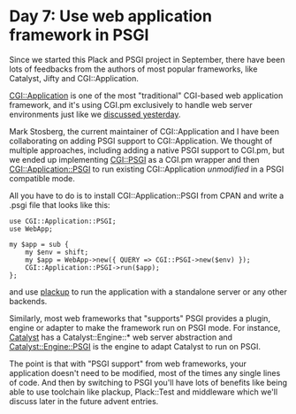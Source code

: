 # Day 7: Use web application framework in PSGI

Since we started this Plack and PSGI project in September, there have been lots of feedbacks from the authors of most popular frameworks, like Catalyst, Jifty and CGI::Application.

[CGI::Application][1] is one of the most "traditional" CGI-based web application framework, and it's using CGI.pm exclusively to handle web server environments just like we [discussed yesterday][2].

Mark Stosberg, the current maintainer of CGI::Application and I have been collaborating on adding PSGI support to CGI::Application. We thought of multiple approaches, including adding a native PSGI support to CGI.pm, but we ended up implementing [CGI::PSGI][3] as a CGI.pm wrapper and then [CGI::Application::PSGI][4] to run existing CGI::Application _unmodified_ in a PSGI compatible mode.

All you have to do is to install CGI::Application::PSGI from CPAN and write a .psgi file that looks like this:

```
use CGI::Application::PSGI;
use WebApp;

my $app = sub {
    my $env = shift;
    my $app = WebApp->new({ QUERY => CGI::PSGI->new($env) });
    CGI::Application::PSGI->run($app);
};
```

and use [plackup][5] to run the application with a standalone server or any other backends.

Similarly, most web frameworks that "supports" PSGI provides a plugin, engine or adapter to make the framework run on PSGI mode. For instance, [Catalyst][6] has a Catalyst::Engine::\* web server abstraction and [Catalyst::Engine::PSGI][7] is the engine to adapt Catalyst to run on PSGI.

The point is that with "PSGI support" from web frameworks, your application doesn't need to be modified, most of the times any single lines of code. And then by switching to PSGI you'll have lots of benefits like being able to use toolchain like plackup, Plack::Test and middleware which we'll discuss later in the future advent entries.

  [1]: http://cgi-app.org/
  [2]: http://advent.plackperl.org/2009/12/day-6-convert-cgi-apps-to-psgi.html
  [3]: http://search.cpan.org/perldoc?CGI::PSGI
  [4]: http://search.cpan.org/perldoc?CGI::Application::PSGI
  [5]: http://advent.plackperl.org/2009/12/day-3-using-plackup.html
  [6]: http://www.catalystframework.org/
  [7]: http://search.cpan.org/perldoc?Catalyst::Engine::PSGI
